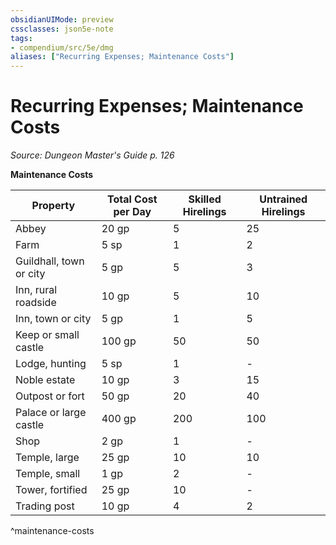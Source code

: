 ```yaml
---
obsidianUIMode: preview
cssclasses: json5e-note
tags:
- compendium/src/5e/dmg
aliases: ["Recurring Expenses; Maintenance Costs"]
---
```

# Recurring Expenses; Maintenance Costs
*Source: Dungeon Master's Guide p. 126* 

**Maintenance Costs**

| Property | Total Cost per Day | Skilled Hirelings | Untrained Hirelings |
|----------|--------------------|-------------------|---------------------|
| Abbey | 20 gp | 5 | 25 |
| Farm | 5 sp | 1 | 2 |
| Guildhall, town or city | 5 gp | 5 | 3 |
| Inn, rural roadside | 10 gp | 5 | 10 |
| Inn, town or city | 5 gp | 1 | 5 |
| Keep or small castle | 100 gp | 50 | 50 |
| Lodge, hunting | 5 sp | 1 | - |
| Noble estate | 10 gp | 3 | 15 |
| Outpost or fort | 50 gp | 20 | 40 |
| Palace or large castle | 400 gp | 200 | 100 |
| Shop | 2 gp | 1 | - |
| Temple, large | 25 gp | 10 | 10 |
| Temple, small | 1 gp | 2 | - |
| Tower, fortified | 25 gp | 10 | - |
| Trading post | 10 gp | 4 | 2 |
^maintenance-costs